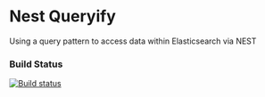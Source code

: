 # Nest Queryify
Using a query pattern to access data within Elasticsearch via NEST

### Build Status
[![Build status](https://ci.appveyor.com/api/projects/status/qdwdh7gs1f14jvoi/branch/master?svg=true)](https://ci.appveyor.com/project/Philo/nest-queryify/branch/master)
